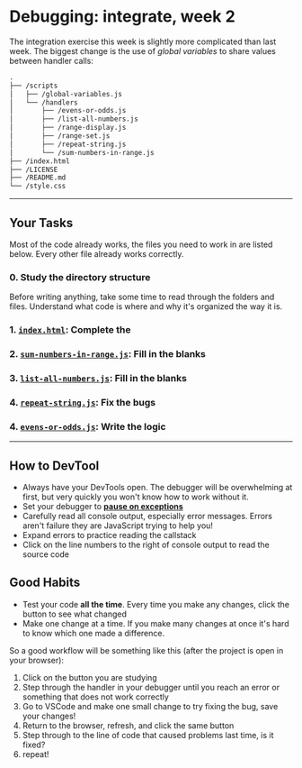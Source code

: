 # Debugging: integrate, week 2

The integration exercise this week is slightly more complicated than last week.  The biggest change is the use of _global variables_ to share values between handler calls:

```txt
.
├── /scripts
│   ├── /global-variables.js
│   └── /handlers
│       ├── /evens-or-odds.js
│       ├── /list-all-numbers.js
│       ├── /range-display.js
│       ├── /range-set.js
│       ├── /repeat-string.js
│       └── /sum-numbers-in-range.js
├── /index.html
├── /LICENSE
├── /README.md
└── /style.css
```

---

## Your Tasks

Most of the code already works, the files you need to work in are listed below. Every other file already works correctly.

### 0. Study the directory structure

Before writing anything, take some time to read through the folders and files.  Understand what code is where and why it's organized the way it is.

### 1. [`index.html`](./index.html): Complete the

### 2. [`sum-numbers-in-range.js`](./scripts/handlers/sum-numbers-in-range.js): Fill in the blanks

### 3. [`list-all-numbers.js`](./scripts/handlers/list-all-numbers.js): Fill in the blanks

### 4. [`repeat-string.js`](./scripts/handlers/repeat-string.js): Fix the bugs

### 4. [`evens-or-odds.js`](./scripts/handlers/evens-or-odds.js): Write the logic

---

## How to DevTool

- Always have your DevTools open.  The debugger will be overwhelming at first, but very quickly you won't know how to work without it.
- Set your debugger to [__pause on exceptions__](https://developers.google.com/web/updates/2015/05/automatically-pause-on-any-exception)
- Carefully read all console output, especially error messages. Errors aren't failure they are JavaScript trying to help you!
- Expand errors to practice reading the callstack
- Click on the line numbers to the right of console output to read the source code

## Good Habits

- Test your code __all the time__.  Every time you make any changes, click the button to see what changed
- Make one change at a time. If you make many changes at once it's hard to know which one made a difference.

So a good workflow will be something like this (after the project is open in your browser):

1. Click on the button you are studying
1. Step through the handler in your debugger until you reach an error or something that does not work correctly
1. Go to VSCode and make one small change to try fixing the bug, save your changes!
1. Return to the browser, refresh, and click the same button
1. Step through to the line of code that caused problems last time, is it fixed?
1. repeat!
